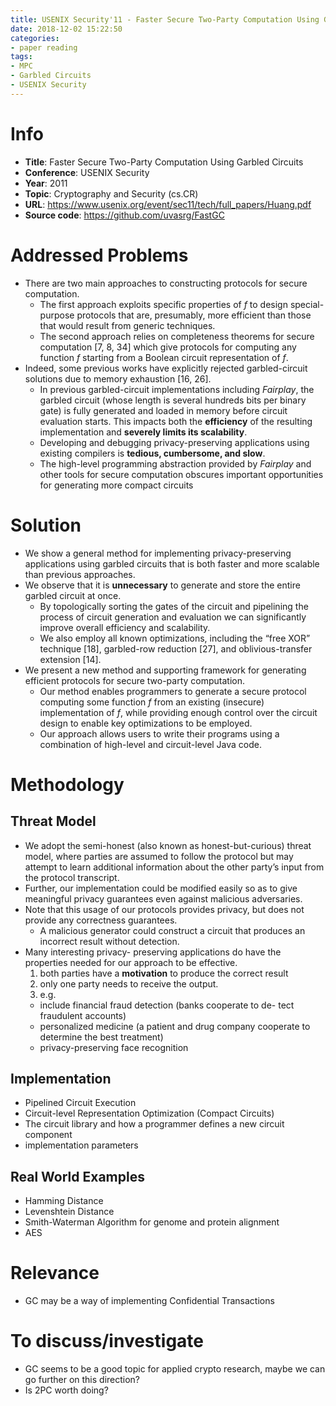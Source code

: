 ```yaml
---
title: USENIX Security'11 - Faster Secure Two-Party Computation Using Garbled Circuits
date: 2018-12-02 15:22:50
categories:
- paper reading
tags:
- MPC
- Garbled Circuits
- USENIX Security
---
```



# Info

- **Title**: Faster Secure Two-Party Computation Using Garbled Circuits
- **Conference**: USENIX Security
- **Year**: 2011
- **Topic**: Cryptography and Security (cs.CR)
- **URL**: https://www.usenix.org/event/sec11/tech/full_papers/Huang.pdf
- **Source code**: https://github.com/uvasrg/FastGC

# Addressed Problems

- There are two main approaches to constructing protocols for secure computation.
  - The first approach exploits specific properties of $f$ to design special-purpose protocols that are, presumably, more efficient than those that would result from generic techniques.
  - The second approach relies on completeness theorems for secure computation [7, 8, 34] which give protocols for computing any function $f$ starting from a Boolean circuit representation of $f$.
- Indeed, some previous works have explicitly rejected garbled-circuit solutions due to memory exhaustion [16, 26].
  - In previous garbled-circuit implementations including *Fairplay*, the garbled circuit (whose length is several hundreds bits per binary gate) is fully generated and loaded in memory before circuit evaluation starts. This impacts both the **efficiency** of the resulting implementation and **severely limits its scalability**.
  - Developing and debugging privacy-preserving applications using existing compilers is **tedious, cumbersome, and slow**.
  - The high-level programming abstraction provided by *Fairplay* and other tools for secure computation obscures important opportunities for generating more compact circuits


# Solution

- We show a general method for implementing privacy-preserving applications using garbled circuits that is both faster and more scalable than previous approaches.
- We observe that it is **unnecessary** to generate and store the entire garbled circuit at once. 
  - By topologically sorting the gates of the circuit and pipelining the process of circuit generation and evaluation we can significantly improve overall efficiency and scalability.
  - We also employ all known optimizations, including the “free XOR” technique [18], garbled-row reduction [27], and oblivious-transfer extension [14].
- We present a new method and supporting framework for generating efficient protocols for secure two-party computation.
  - Our method enables programmers to generate a secure protocol computing some function $f$ from an existing (insecure) implementation of $f$, while providing enough control over the circuit design to enable key optimizations to be employed.
  - Our approach allows users to write their programs using a combination of high-level and circuit-level Java code.

# Methodology

## Threat Model

- We adopt the semi-honest (also known as honest-but-curious) threat model, where parties are assumed to follow the protocol but may attempt to learn additional information about the other party’s input from the protocol transcript.
- Further, our implementation could be modified easily so as to give meaningful privacy guarantees even against malicious adversaries.
- Note that this usage of our protocols provides privacy, but does not provide any correctness guarantees.
  - A malicious generator could construct a circuit that produces an incorrect result without detection.
- Many interesting privacy- preserving applications do have the properties needed for our approach to be effective.
  1. both parties have a **motivation** to produce the correct result
  2. only one party needs to receive the output. 
  3. e.g. 
    - include financial fraud detection (banks cooperate to de- tect fraudulent accounts)
    - personalized medicine (a patient and drug company cooperate to determine the best treatment) 
    - privacy-preserving face recognition

## Implementation

- Pipelined Circuit Execution
- Circuit-level Representation Optimization (Compact Circuits)
- The circuit library and how a programmer defines a new circuit component
- implementation parameters

## Real World Examples

- Hamming Distance
- Levenshtein Distance
- Smith-Waterman Algorithm for genome and protein alignment
- AES

# Relevance

- GC may be a way of implementing Confidential Transactions

# To discuss/investigate

- GC seems to be a good topic for applied crypto research, maybe we can go further on this direction?
- Is 2PC worth doing?